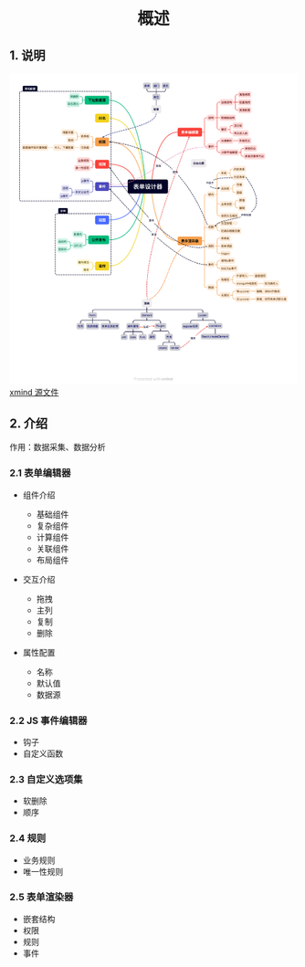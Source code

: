 # <center>概述</center>

## 1. 说明

![思维导图](../../assets/experience/form-design.png)
[xmind 源文件](../../assets/experience/form-design.xmind)

## 2. 介绍

作用：数据采集、数据分析

### 2.1 表单编辑器

- 组件介绍

  - 基础组件
  - 复杂组件
  - 计算组件
  - 关联组件
  - 布局组件

- 交互介绍

  - 拖拽
  - 主列
  - 复制
  - 删除

- 属性配置
  - 名称
  - 默认值
  - 数据源

### 2.2 JS 事件编辑器

- 钩子
- 自定义函数

### 2.3 自定义选项集

- 软删除
- 顺序

### 2.4 规则

- 业务规则
- 唯一性规则

### 2.5 表单渲染器

- 嵌套结构
- 权限
- 规则
- 事件
